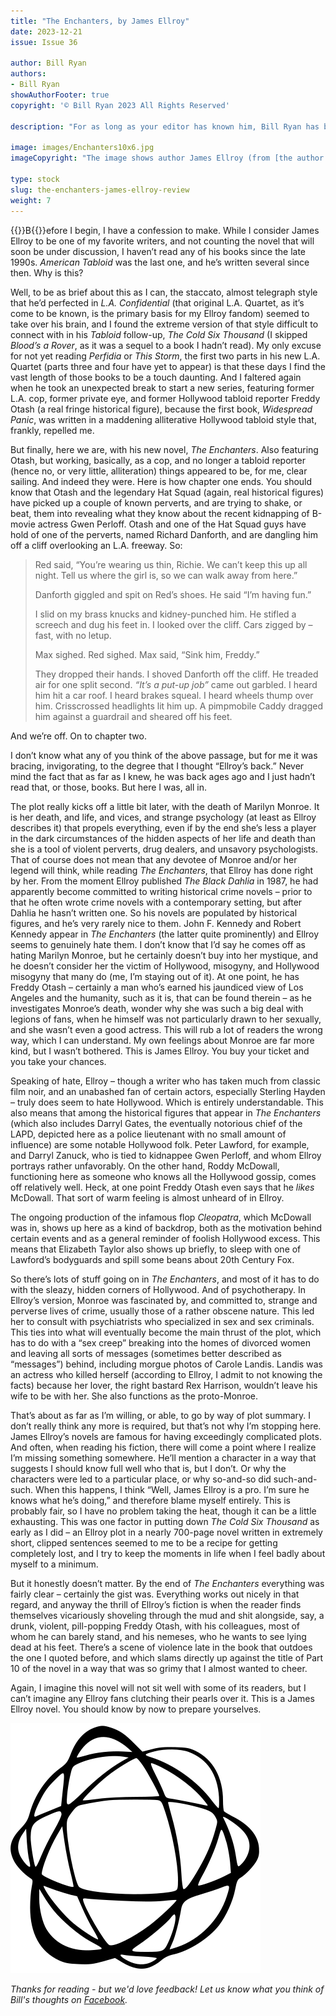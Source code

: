 ```yaml
---
title: "The Enchanters, by James Ellroy"
date: 2023-12-21
issue: Issue 36

author: Bill Ryan
authors:
- Bill Ryan
showAuthorFooter: true
copyright: '© Bill Ryan 2023 All Rights Reserved'

description: "For as long as your editor has known him, Bill Ryan has been an eloquent critic of both cinematic and literary crime. When I decided to wrap up the year with our first all-crime issue, there was no-one else I'd turn to for a longform fiction review. I hope you like the hard stuff, and you like it strong."

image: images/Enchanters10x6.jpg
imageCopyright: "The image shows author James Ellroy (from [the author's website](https://www.jamesellroy.net/about-ellroy/)) and the novel's cover (designed by [Chip Kidd](https://chipkidd.com/home/))."

type: stock
slug: the-enchanters-james-ellroy-review
weight: 7
---
```


{{<glyph>}}B{{</glyph>}}efore I begin, I have a confession to make. While I consider James Ellroy to be one of my favorite writers, and not counting the novel that will soon be under discussion, I haven’t read any of his books since the late 1990s. *American Tabloid* was the last one, and he’s written several since then. Why is this?

Well, to be as brief about this as I can, the staccato, almost telegraph style that he’d perfected in *L.A. Confidential* (that original L.A. Quartet, as it’s come to be known, is the primary basis for my Ellroy fandom) seemed to take over his brain, and I found the extreme version of that style difficult to connect with in his *Tabloid* follow-up, *The Cold Six Thousand* (I skipped *Blood’s a Rover*, as it was a sequel to a book I hadn’t read). My only excuse for not yet reading *Perfidia* or *This Storm*, the first two parts in his new L.A. Quartet (parts three and four have yet to appear) is that these days I find the vast length of those books to be a touch daunting. And I faltered again when he took an unexpected break to start a new series, featuring former L.A. cop, former private eye, and former Hollywood tabloid reporter Freddy Otash (a real fringe historical figure), because the first book, *Widespread Panic*, was written in a maddening alliterative Hollywood tabloid style that, frankly, repelled me.

But finally, here we are, with his new novel, *The Enchanters*. Also featuring Otash, but working, basically, as a cop, and no longer a tabloid reporter (hence no, or very little, alliteration) things appeared to be, for me, clear sailing. And indeed they were. Here is how chapter one ends. You should know that Otash and the legendary Hat Squad (again, real historical figures) have picked up a couple of known perverts, and are trying to shake, or beat, them into revealing what they know about the recent kidnapping of B-movie actress Gwen Perloff. Otash and one of the Hat Squad guys have hold of one of the perverts, named Richard Danforth, and are dangling him off a cliff overlooking an L.A. freeway. So:

> Red said, “You’re wearing us thin, Richie. We can’t keep this up all night. Tell us where the girl is, so we can walk away from here.”
>
> Danforth giggled and spit on Red’s shoes. He said “I’m having fun.”
>
> I slid on my brass knucks and kidney-punched him. He stifled a screech and dug his feet in. I looked over the cliff. Cars zigged by – fast, with no letup.
>
> Max sighed. Red sighed. Max said, “Sink him, Freddy.”
>
> They dropped their hands. I shoved Danforth off the cliff. He treaded air for one split second. *“It’s a put-up job”* came out garbled. I heard him hit a car roof. I heard brakes squeal. I heard wheels thump over him. Crisscrossed headlights lit him up. A pimpmobile Caddy dragged him against a guardrail and sheared off his feet.

And we’re off. On to chapter two.

I don’t know what any of you think of the above passage, but for me it was bracing, invigorating, to the degree that I thought “Ellroy’s back.” Never mind the fact that as far as I knew, he was back ages ago and I just hadn’t read that, or those, books. But here I was, all in. 

The plot really kicks off a little bit later, with the death of Marilyn Monroe. It is her death, and life, and vices, and strange psychology (at least as Ellroy describes it) that propels everything, even if by the end she’s less a player in the dark circumstances of the hidden aspects of her life and death than she is a tool of violent perverts, drug dealers, and unsavory psychologists. That of course does not mean that any devotee of Monroe and/or her legend will think, while reading *The Enchanters*, that Ellroy has done right by her. From the moment Ellroy published *The Black Dahlia* in 1987, he had apparently become committed to writing historical crime novels – prior to that he often wrote crime novels with a contemporary setting, but after Dahlia he hasn’t written one. So his novels are populated by historical figures, and he’s very rarely nice to them. John F. Kennedy and Robert Kennedy appear in *The Enchanters* (the latter quite prominently) and Ellroy seems to genuinely hate them. I don’t know that I’d say he comes off as hating Marilyn Monroe, but he certainly doesn’t buy into her mystique, and he doesn’t consider her the victim of Hollywood, misogyny, and Hollywood misogyny that many do (me, I’m staying out of it). At one point, he has Freddy Otash – certainly a man who’s earned his jaundiced view of Los Angeles and the humanity, such as it is, that can be found therein – as he investigates Monroe’s death, wonder why she was such a big deal with legions of fans, when he himself was not particularly drawn to her sexually, and she wasn’t even a good actress. This will rub a lot of readers the wrong way, which I can understand. My own feelings about Monroe are far more kind, but I wasn’t bothered. This is James Ellroy. You buy your ticket and you take your chances.

Speaking of hate, Ellroy – though a writer who has taken much from classic film noir, and an unabashed fan of certain actors, especially Sterling Hayden – truly does seem to hate Hollywood. Which is entirely understandable. This also means that among the historical figures that appear in *The Enchanters* (which also includes Darryl Gates, the eventually notorious chief of the LAPD, depicted here as a police lieutenant with no small amount of influence) are some notable Hollywood folk. Peter Lawford, for example, and Darryl Zanuck, who is tied to kidnappee Gwen Perloff, and whom Ellroy portrays rather unfavorably. On the other hand, Roddy McDowall, functioning here as someone who knows all the Hollywood gossip, comes off relatively well. Heck, at one point Freddy Otash even says that he *likes* McDowall. That sort of warm feeling is almost unheard of in Ellroy.

The ongoing production of the infamous flop *Cleopatra*, which McDowall was in, shows up here as a kind of backdrop, both as the motivation behind certain events and as a general reminder of foolish Hollywood excess. This means that Elizabeth Taylor also shows up briefly, to sleep with one of Lawford’s bodyguards and spill some beans about 20th Century Fox. 

So there’s lots of stuff going on in *The Enchanters*, and most of it has to do with the sleazy, hidden corners of Hollywood. And of psychotherapy. In Ellroy’s version, Monroe was fascinated by, and committed to, strange and perverse lives of crime, usually those of a rather obscene nature. This led her to consult with psychiatrists who specialized in sex and sex criminals. This ties into what will eventually become the main thrust of the plot, which has to do with a “sex creep” breaking into the homes of divorced women and leaving all sorts of messages (sometimes better described as “messages”) behind, including morgue photos of Carole Landis. Landis was an actress who killed herself (according to Ellroy, I admit to not knowing the facts) because her lover, the right bastard Rex Harrison, wouldn’t leave his wife to be with her. She also functions as the proto-Monroe.

That’s about as far as I’m willing, or able, to go by way of plot summary. I don’t really think any more is required, but that’s not why I’m stopping here. James Ellroy’s novels are famous for having exceedingly complicated plots. And often, when reading his fiction, there will come a point where I realize I’m missing something somewhere. He’ll mention a character in a way that suggests I should know full well who that is, but I don’t. Or why the characters were led to a particular place, or why so-and-so did such-and-such. When this happens, I think “Well, James Ellroy is a pro. I’m sure he knows what he’s doing,” and therefore blame myself entirely. This is probably fair, so I have no problem taking the heat, though it can be a little exhausting. This was one factor in putting down *The Cold Six Thousand* as early as I did – an Ellroy plot in a nearly 700-page novel written in extremely short, clipped sentences seemed to me to be a recipe for getting completely lost, and I try to keep the moments in life when I feel badly about myself to a minimum.

But it honestly doesn’t matter. By the end of *The Enchanters* everything was fairly clear – certainly the gist was. Everything works out nicely in that regard, and anyway the thrill of Ellroy’s fiction is when the reader finds themselves vicariously shoveling through the mud and shit alongside, say, a drunk, violent, pill-popping Freddy Otash, with his colleagues, most of whom he can barely stand, and his nemeses, who he wants to see lying dead at his feet. There’s a scene of violence late in the book that outdoes the one I quoted before, and which slams directly up against the title of Part 10 of the novel in a way that was so grimy that I almost wanted to cheer.

Again, I imagine this novel will not sit well with some of its readers, but I can’t imagine any Ellroy fans clutching their pearls over it. This is a James Ellroy novel. You should know by now to prepare yourselves.

![Orbit-lrg](images/Orbit.svg)

*Thanks for reading - but we'd love feedback! Let us know what you think of Bill's thoughts on [Facebook](https://www.facebook.com/MythaxisMagazine/posts/952979830168337).*

